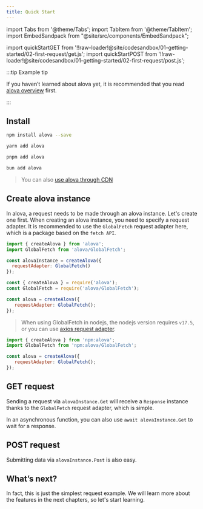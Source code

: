 ```yaml
---
title: Quick Start
---
```


import Tabs from '@theme/Tabs';
import TabItem from '@theme/TabItem';
import EmbedSandpack from "@site/src/components/EmbedSandpack";

import quickStartGET from '!!raw-loader!@site/codesandbox/01-getting-started/02-first-request/get.js';
import quickStartPOST from '!!raw-loader!@site/codesandbox/01-getting-started/02-first-request/post.js';

:::tip Example tip

If you haven’t learned about alova yet, it is recommended that you read [alova overview](/tutorial/getting-started) first.

:::

## Install

<Tabs>
<TabItem value="1" label="npm">

```bash
npm install alova --save
```

</TabItem>
<TabItem value="2" label="yarn">

```bash
yarn add alova
```

</TabItem>
<TabItem value="3" label="pnpm">

```bash
pnpm add alova
```

</TabItem>
<TabItem value="4" label="bun">

```bash
bun add alova
```

</TabItem>
</Tabs>

> You can also [use alova through CDN](/tutorial/others/use-in-static)

## Create alova instance

In alova, a request needs to be made through an alova instance. Let's create one first. When creating an alova instance, you need to specify a request adapter. It is recommended to use the `GlobalFetch` request adapter here, which is a package based on the `fetch API`.

<Tabs>
<TabItem value="1" label="esModule">

```javascript
import { createAlova } from 'alova';
import GlobalFetch from 'alova/GlobalFetch';

const alovaInstance = createAlova({
  requestAdapter: GlobalFetch()
});
```

</TabItem>
<TabItem value="2" label="commonJS">

```javascript
const { createAlova } = require('alova');
const GlobalFetch = require('alova/GlobalFetch');

const alova = createAlova({
   requestAdapter: GlobalFetch();
});
```

> When using GlobalFetch in nodejs, the nodejs version requires `v17.5`, or you can use [axios request adapter](/tutorial/request-adapter/alova-adapter-axios/).

</TabItem>
<TabItem value="3" label="deno">

```javascript
import { createAlova } from 'npm:alova';
import GlobalFetch from 'npm:alova/GlobalFetch';

const alova = createAlova({
   requestAdapter: GlobalFetch();
});
```

</TabItem>
</Tabs>

## GET request

Sending a request via `alovaInstance.Get` will receive a `Response` instance thanks to the `GlobalFetch` request adapter, which is simple.

<EmbedSandpack template="vanilla" mainFile={quickStartGET} editorHeight={400} containBaseURL={false} />

In an asynchronous function, you can also use `await alovaInstance.Get` to wait for a response.

## POST request

Submitting data via `alovaInstance.Post` is also easy.

<EmbedSandpack template="vanilla" mainFile={quickStartPOST} editorHeight={400} containBaseURL={false} />

## What’s next?

In fact, this is just the simplest request example. We will learn more about the features in the next chapters, so let's start learning.
